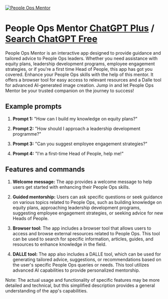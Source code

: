 
[![People Ops Mentor](https://files.oaiusercontent.com/file-xSC5nqkWoupeFhr4rWJk5dSg?se=2123-10-18T07%3A13%3A14Z&sp=r&sv=2021-08-06&sr=b&rscc=max-age%3D31536000%2C%20immutable&rscd=attachment%3B%20filename%3Da352cf67-eb05-4128-a7ff-535c491c306c.png&sig=0308XKzBoIrt6LOXUIEo6FE2jIqFmvuLKhL7Da4ns4c%3D)](https://chat.openai.com/g/g-iDBeM9ynq-people-ops-mentor)

# People Ops Mentor [ChatGPT Plus](https://chat.openai.com/g/g-iDBeM9ynq-people-ops-mentor) / [Search ChatGPT Free](https://gptcall.net/index.html#/?search=People%20Ops%20Mentor)

People Ops Mentor is an interactive app designed to provide guidance and tailored advice to People Ops leaders. Whether you need assistance with equity plans, leadership development programs, employee engagement strategies, or if you're a first time Head of People, this app has got you covered. Enhance your People Ops skills with the help of this mentor. It offers a browser tool for easy access to relevant resources and a Dalle tool for advanced AI-generated image creation. Jump in and let People Ops Mentor be your trusted companion on the journey to success!

## Example prompts

1. **Prompt 1:** "How can I build my knowledge on equity plans?"

2. **Prompt 2:** "How should I approach a leadership development programme?"

3. **Prompt 3:** "Can you suggest employee engagement strategies?"

4. **Prompt 4:** "I'm a first-time Head of People, help me!"

## Features and commands

1. **Welcome message:** The app provides a welcome message to help users get started with enhancing their People Ops skills.

2. **Guided mentorship:** Users can ask specific questions or seek guidance on various topics related to People Ops, such as building knowledge on equity plans, approaching leadership development programs, suggesting employee engagement strategies, or seeking advice for new Heads of People.

3. **Browser tool:** The app includes a browser tool that allows users to access and browse external resources related to People Ops. This tool can be used to search for specific information, articles, guides, and resources to enhance knowledge in the field.

4. **DALLE tool:** The app also includes a DALLE tool, which can be used for generating tailored advice, suggestions, or recommendations based on the user's specific People Ops queries or needs. This tool utilizes advanced AI capabilities to provide personalized mentorship.

Note: The actual usage and functionality of specific features may be more detailed and technical, but this simplified description provides a general understanding of the app's capabilities.


